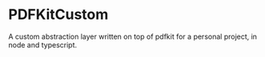 # PDFKitCustom
A custom abstraction layer written on top of pdfkit for a personal project, in node and typescript.
